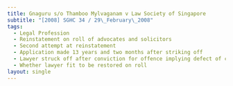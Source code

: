 ```yaml
---
title: Gnaguru s/o Thamboo Mylvaganam v Law Society of Singapore
subtitle: "[2008] SGHC 34 / 29\_February\_2008"
tags:
  - Legal Profession
  - Reinstatement on roll of advocates and solicitors
  - Second attempt at reinstatement
  - Application made 13 years and two months after striking off
  - Lawyer struck off after conviction for offence implying defect of character
  - Whether lawyer fit to be restored on roll
layout: single
---
```


